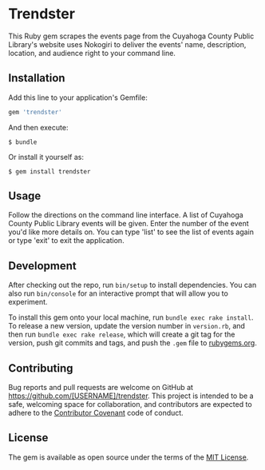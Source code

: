 # Trendster

This Ruby gem scrapes the events page from the Cuyahoga County Public Library's website uses Nokogiri to deliver the events' name, description, location, and audience right to your command line.

## Installation

Add this line to your application's Gemfile:

```ruby
gem 'trendster'
```

And then execute:

    $ bundle

Or install it yourself as:

    $ gem install trendster

## Usage

Follow the directions on the command line interface. A list of Cuyahoga County Public Library events will be given. Enter the number of the event you'd like more details on. You can type 'list' to see the list of events again or type 'exit' to exit the application.

## Development

After checking out the repo, run `bin/setup` to install dependencies. You can also run `bin/console` for an interactive prompt that will allow you to experiment.

To install this gem onto your local machine, run `bundle exec rake install`. To release a new version, update the version number in `version.rb`, and then run `bundle exec rake release`, which will create a git tag for the version, push git commits and tags, and push the `.gem` file to [rubygems.org](https://rubygems.org).

## Contributing

Bug reports and pull requests are welcome on GitHub at https://github.com/[USERNAME]/trendster. This project is intended to be a safe, welcoming space for collaboration, and contributors are expected to adhere to the [Contributor Covenant](http://contributor-covenant.org) code of conduct.


## License

The gem is available as open source under the terms of the [MIT License](http://opensource.org/licenses/MIT).

